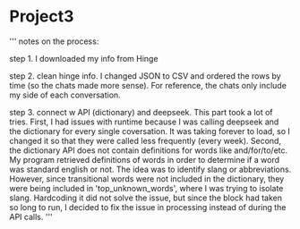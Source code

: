 # Project3
'''
notes on the process:

step 1. I downloaded my info from Hinge

step 2. clean hinge info. I changed JSON to CSV and ordered the rows by time (so the chats made more sense). For reference, the chats only include my side of each conversation.

step 3. connect w API (dictionary) and deepseek. This part took a lot of tries. First, I had issues with runtime because I was calling deepseek and the dictionary for every single coversation. It was taking forever to load, so I changed it so that they were called less frequently (every week). Second, the dictionary API does not contain definitions for words like and/for/to/etc. My program retrieved definitions of words in order to determine if a word was standard english or not. The idea was to identify slang or abbreviations. However, since transitional words were not included in the dictionary, they were being included in 'top_unknown_words', where I was trying to isolate slang. Hardcoding it did not solve the issue, but since the block had taken so long to run, I decided to fix the issue in processing instead of during the API calls.
'''
